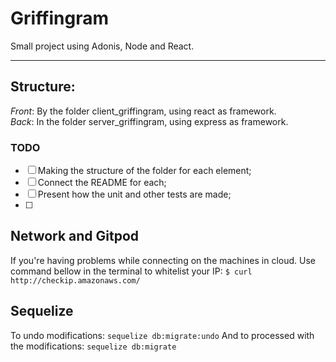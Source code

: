 # Griffingram
Small project using Adonis, Node and React.

---

## Structure:
*Front*: By the folder client_griffingram, using react as framework. <br>
*Back*: In the folder server_griffingram, using express as framework.

### TODO
- [ ] Making the structure of the folder for each element;
- [ ] Connect the README for each;
- [ ] Present how the unit and other tests are made;
- [ ]

## Network and Gitpod
If you're having problems while connecting on the machines in cloud. Use command bellow in the terminal to whitelist your IP:
`$ curl http://checkip.amazonaws.com/`

## Sequelize
To undo modifications:
`sequelize db:migrate:undo`
And to processed with the modifications:
`sequelize db:migrate`

